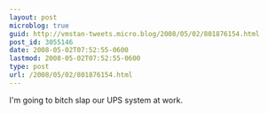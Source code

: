```yaml
---
layout: post
microblog: true
guid: http://vmstan-tweets.micro.blog/2008/05/02/801876154.html
post_id: 3055146
date: 2008-05-02T07:52:55-0600
lastmod: 2008-05-02T07:52:55-0600
type: post
url: /2008/05/02/801876154.html
---
```

I'm going to bitch slap our UPS system at work.

